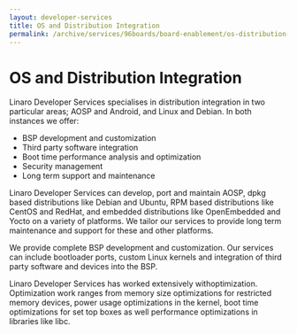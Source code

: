 ```yaml
---
layout: developer-services
title: OS and Distribution Integration
permalink: /archive/services/96boards/board-enablement/os-distribution-integration/
---
```

# OS and Distribution Integration

Linaro Developer Services specialises in distribution integration in two particular areas; AOSP and Android, and Linux and Debian. In both instances we offer:

- BSP development and customization
- Third party software integration
- Boot time performance analysis and optimization
- Security management
- Long term support and maintenance

Linaro Developer Services can develop, port and maintain AOSP,  dpkg based distributions like Debian and Ubuntu, RPM based distributions like CentOS and RedHat, and embedded distributions like OpenEmbedded and Yocto on a variety of platforms. We tailor our services to provide long term maintenance and support for these and other platforms.

We provide complete BSP development and customization.  Our services can include bootloader ports, custom Linux kernels and integration of third party software and devices into the BSP. 

Linaro Developer Services has worked extensively withoptimization. Optimization work ranges from memory size optimizations for restricted memory devices, power usage optimizations in the kernel, boot time optimizations for set top boxes as well performance optimizations in libraries like libc.
